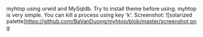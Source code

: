 myhtop using urwid and MySqldb. Try to install theme before using.
myhtop is very simple. You can kill a process using key 'k'.
Screenshot:
![solarized palette]https://github.com/BaVanDuong/myhtop/blob/master/screenshot.png
